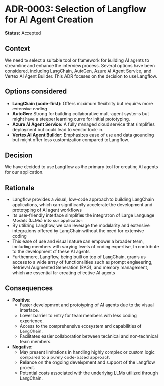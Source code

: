 # ADR-0003: Selection of Langflow for AI Agent Creation

**Status:** Accepted

## Context

We need to select a suitable tool or framework for building AI agents to streamline and enhance the interview process. Several options have been considered, including LangChain, AutoGen, Azure AI Agent Service, and Vertex AI Agent Builder. This ADR focuses on the decision to use Langflow.

## Options considered

* **LangChain (code-first):** Offers maximum flexibility but requires more extensive coding.
* **AutoGen:** Strong for building collaborative multi-agent systems but might have a steeper learning curve for initial prototyping.
* **Azure AI Agent Service:** A fully managed cloud service that simplifies deployment but could lead to vendor lock-in.
* **Vertex AI Agent Builder:** Emphasizes ease of use and data grounding but might offer less customization compared to Langflow.

## Decision

We have decided to use Langflow as the primary tool for creating AI agents for our application.

## Rationale

 - Langflow provides a visual, low-code approach to building LangChain applications, which can significantly accelerate the development and prototyping of AI agent workflows 
 - Its user-friendly interface simplifies the integration of Large Language Models (LLMs) into our application
 - By utilizing Langflow, we can leverage the modularity and extensive integrations offered by LangChain without the need for extensive coding.
 - This ease of use and visual nature can empower a broader team, including members with varying levels of coding expertise, to contribute to the development of these AI agents
 - Furthermore, Langflow, being built on top of LangChain, grants us access to a wide array of functionalities such as prompt engineering, Retrieval Augmented Generation (RAG), and memory management, which are essential for creating effective AI agents

## Consequences

* **Positive:**
    * Faster development and prototyping of AI agents due to the visual interface.
    * Lower barrier to entry for team members with less coding experience.
    * Access to the comprehensive ecosystem and capabilities of LangChain.
    * Facilitates easier collaboration between technical and non-technical team members.
* **Negative:**
    * May present limitations in handling highly complex or custom logic compared to a purely code-based approach.
    * Reliance on the ongoing development and support of the Langflow project.
    * Potential costs associated with the underlying LLMs utilized through LangChain.